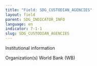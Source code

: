 ```yaml
---
title: "Field: SDG_CUSTODIAN_AGENCIES"
layout: field
parent: SDG_INDICATOR_INFO
language: en
indicator: 7-1-1
slug: SDG_CUSTODIAN_AGENCIES
---
```

Institutional information

Organization(s)
World Bank (WB)
